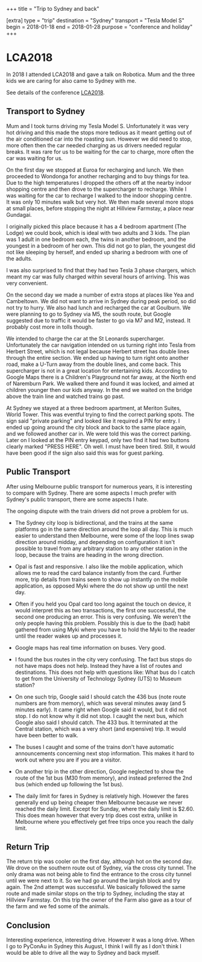 +++
title = "Trip to Sydney and back"

[extra]
type = "trip"
destination = "Sydney"
transport = "Tesla Model S"
begin = 2018-01-18
end = 2018-01-28
purpose = "conference and holiday"
+++

# LCA2018

In 2018 I attended LCA2018 and gave a talk on Robotica. Mum and the three
kids we are caring for also came to Sydney with me.

See details of the conference [LCA2018](@/posts/2018-01-22-LCA2018.md).

## Transport to Sydney

Mum and I took turns driving my Tesla Model S. Unfortunately it was very hot
driving and this made the stops more tedious as it meant getting out of the air
conditioned car into the roasting sun. However we did need to stop, more often
then the car needed charging as us drivers needed regular breaks. It was rare
for us to be waiting for the car to charge, more often the car was waiting for
us.

On the first day we stopped at Euroa for recharging and lunch. We then
proceeded to Wondonga for another recharging and to buy things for tea. Due to
the high temperatures I dropped the others off at the nearby indoor shopping
centre and then drove to the supercharger to recharge. While I was waiting for
the car to recharge I walked to the indoor shopping centre. It was only 10
minutes walk but very hot. We then made several more stops at small places,
before stopping the night at Hillview Farmstay, a place near Gundagai.

I originally picked this place because it has a 4 bedroom apartment (The Lodge)
we could book, which is ideal with two adults and 3 kids. The plan was 1 adult
in one bedroom each, the twins in another bedroom, and the youngest in a
bedroom of her own. This did not go to plan, the youngest did not like sleeping
by herself, and ended up sharing a bedroom with one of the adults.

I was also surprised to find that they had two Tesla 3 phase chargers, which
meant my car was fully charged within several hours of arriving. This was
very convenient.

On the second day we made a number of extra stops at places like Yea and
Cambeltown. We did not want to arrive in Sydney during peak period, so did not
try to hurry. We also had lunch and recharged the car at Goulburn. We were
planning to go to Sydney via M5, the south route, but Google suggested due to
traffic it would be faster to go via M7 and M2, instead. It probably cost more
in tolls though.

We intended to charge the car at the St Leonards supercharger. Unfortunately
the car navigation intended on us turning right into Tesla from Herbert Street,
which is not legal because Herbert street has double lines through the entire
section. We ended up having to turn right onto another road, make a U-Turn
away from the double lines, and come back. This supercharger is not in a great
location for entertaining kids. According to Google Maps there is a Children's
Playground not far away, at the North end of Naremburn Park. We walked there
and found it was locked, and aimed at children younger then our kids anyway.
In the end we waited on the bridge above the train line and watched trains go
past.

At Sydney we stayed at a three bedroom apartment, at Meriton Suites, World
Tower. This was eventful trying to find the correct parking spots. The sign
said "private parking" and looked like it required a PIN for entry. I ended up
going around the city block and back to the same place again, and we followed
another car in. We were told this was the correct parking. Later on I looked
at the PIN entry keypad, only two find it had two buttons clearly marked
"PRESS HERE". Oh well. I must have been tired. Still, it would have been
good if the sign also said this was for guest parking.

## Public Transport

After using Melbourne public transport for numerous years, it is interesting
to compare with Sydney. There are some aspects I much prefer with Sydney's
public transport, there are some aspects I hate.

The ongoing dispute with the train drivers did not prove a problem for us.

- The Sydney city loop is bidirectional, and the trains at the same platforms
  go in the same direction around the loop all day. This is much easier to
  understand then Melbourne, were some of the loop lines swap direction around
  midday, and depending on configuration it isn't possible to travel from any
  arbitrary station to any other station in the loop, because the trains are
  heading in the wrong direction.

- Opal is fast and responsive. I also like the mobile application, which allows
  me to read the card balance instantly from the card. Further more, trip
  details from trains seem to show up instantly on the mobile application, as
  opposed Myki where the do not show up until the next day.

- Often if you held you Opal card too long against the touch on device, it
  would interpret this as two transactions, the first one successful, the second
  one producing an error. This is very confusing. We weren't the only people
  having this problem. Possibly this is due to the (bad) habit gathered from
  using Myki where you have to hold the Myki to the reader until the reader
  wakes up and processes it.

- Google maps has real time information on buses. Very good.

- I found the bus routes in the city very confusing. The fact bus stops do not
  have maps does not help. Instead they have a list of routes and destinations.
  This does not help with questions like: What bus do I catch to get from the
  University of Technology Sydney (UTS) to Museum station?

- On one such trip, Google said I should catch the 436 bus (note route numbers
  are from memory), which was several minutes away (and 5 minutes early). It
  came right when Google said it would, but it did not stop. I do not know why
  it did not stop. I caught the next bus, which Google also said I should
  catch. The 433 bus. It terminated at the Central station, which was a very
  short (and expensive) trip. It would have been better to walk.

- The buses I caught and some of the trains don't have automatic announcements
  concerning next stop information. This makes it hard to work out where you
  are if you are a visitor.

- On another trip in the other direction, Google neglected to show the route of
  the 1st bus (M30 from memory), and instead preferred the 2nd bus (which ended
  up following the 1st bus).

- The daily limit for fares in Sydney is relatively high. However the fares
  generally end up being cheaper then Melbourne because we never reached the
  daily limit. Except for Sunday, where the daily limit is $2.60. This does
  mean however that every trip does cost extra, unlike in Melbourne where you
  effectively get free trips once you reach the daily limit.

## Return Trip

The return trip was cooler on the first day, although hot on the second day. We
drove on the southern route out of Sydney, via the cross city tunnel. The only
drama was not being able to find the entrance to the cross city tunnel until we
were next to it. So we had go around the largish block and try again. The 2nd
attempt was successful. We basically followed the same route and made similar
stops on the trip to Sydney, including the stay at Hillview Farmstay. On this
trip the owner of the Farm also gave as a tour of the farm and we fed some of
the animals.

## Conclusion

Interesting experience, interesting drive. However it was a long drive. When I
go to PyConAu in Sydney this August, I think I will fly as I don't think I
would be able to drive all the way to Sydney and back myself.
